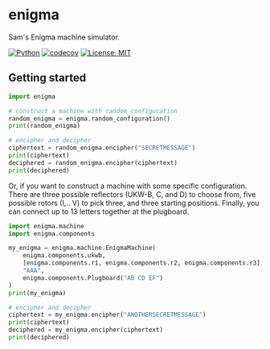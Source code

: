 enigma
======

Sam's Enigma machine simulator.

[![Python](https://github.com/samcunliffe/enigma/actions/workflows/pythonapp.yml/badge.svg)](https://github.com/samcunliffe/enigma/actions/workflows/pythonapp.yml)
[![codecov](https://codecov.io/gh/samcunliffe/enigma/branch/main/graph/badge.svg?token=IVW9Y284VG)](https://codecov.io/gh/samcunliffe/enigma)
[![License: MIT](https://img.shields.io/badge/License-MIT-brightgreen.svg)](https://github.com/samcunliffe/enigma/blob/main/LICENSE)

Getting started
---------------

```python
import enigma

# construct a machine with random configuration
random_enigma = enigma.random_configuration()
print(random_enigma)

# encipher and decipher
ciphertext = random_enigma.encipher("SECRETMESSAGE")
print(ciphertext)
deciphered = random_enigma.encipher(ciphertext)
print(deciphered)
```

Or, if you want to construct a machine with some specific configuration.
There are three possible reflectors (UKW-B, C, and D) to choose from, 
five possible rotors (I,.. V) to pick three, and three starting positions.
Finally, you can connect up to 13 letters together at the plugboard.
```python
import enigma.machine
import enigma.components

my_enigma = enigma.machine.EnigmaMachine(
    enigma.components.ukwb,
    [enigma.components.r1, enigma.components.r2, enigma.components.r3],
    "AAA",
    enigma.components.Plugboard("AB CD EF")
)
print(my_enigma)

# encipher and decipher
ciphertext = my_enigma.encipher("ANOTHERSECRETMESSAGE")
print(ciphertext)
deciphered = my_enigma.encipher(ciphertext)
print(deciphered)
```
